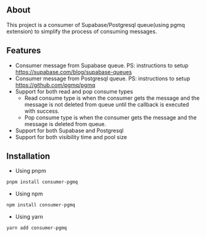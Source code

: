 ## About

This project is a consumer of Supabase/Postgresql queue(using pgmq extension) to simplify the process of consuming messages.

## Features

- Consumer message from Supabase queue. PS: instructions to setup https://supabase.com/blog/supabase-queues
- Consumer message from Postgresql queue. PS: instructions to setup https://github.com/pgmq/pgmq
- Support for both read and pop consume types
   - Read consume type is when the consumer gets the message and the message is not deleted from queue until the callback is executed with success.
   - Pop consume type is when the consumer gets the message and the message is deleted from queue.
- Support for both Supabase and Postgresql
- Support for both visibility time and pool size

## Installation

- Using pnpm
```bash
pnpm install consumer-pgmq
```

- Using npm
```bash
npm install consumer-pgmq
```
- Using yarn
```bash
yarn add consumer-pgmq
```


